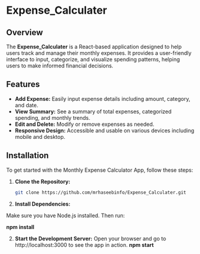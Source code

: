 # Expense_Calculater

## Overview

The **Expense_Calculater** is a React-based application designed to help users track and manage their monthly expenses. It provides a user-friendly interface to input, categorize, and visualize spending patterns, helping users to make informed financial decisions.

## Features

- **Add Expense:** Easily input expense details including amount, category, and date.
- **View Summary:** See a summary of total expenses, categorized spending, and monthly trends.
- **Edit and Delete:** Modify or remove expenses as needed.
- **Responsive Design:** Accessible and usable on various devices including mobile and desktop.


## Installation

To get started with the Monthly Expense Calculator App, follow these steps:

1. **Clone the Repository:**

   ```bash
   git clone https://github.com/mrhaseebinfo/Expense_Calculater.git
   

2. **Install Dependencies:**

Make sure you have Node.js installed. Then run:

**npm install**

2. **Start the Development Server:**
Open your browser and go to http://localhost:3000 to see the app in action.
  **npm start**
